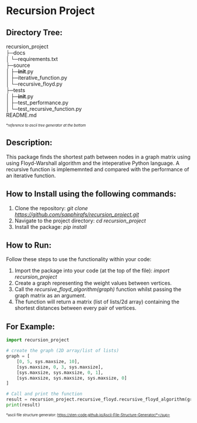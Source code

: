 # Recursion Project



## Directory Tree:

recursion_project <br>
├─docs <br>
│ └─requirements.txt <br>
├─source <br>
│ ├─__init__.py <br>
│ ├─iterative_function.py <br>
│ └─recursive_floyd.py <br>
├─tests <br>
│ ├─__init__.py <br>
│ ├─test_performance.py <br>
│ └─test_recursive_function.py <br>
README.md

 <sub><sup>**reference to ascii tree generator at the bottom* <sub></sup>

## Description:

This package finds the shortest path between nodes in a graph matrix using using Floyd-Warshall algorithm and the inteperative Python language. 
A recursive function is implememnted and compared with the performance of an iterative function.

## How to Install using the following commands:

1. Clone the repository: *git clone https://github.com/sapphirafs/recursion_project.git*
2. Navigate to the project directory: *cd recursion_project*
3. Install the package: *pip install*

## How to Run:

Follow these steps to use the functionality within your code:

1. Import the package into your code (at the top of the file): *import recursion_project*
2. Create a graph representing the weight values between vertices.
3. Call the *recursive_floyd_algorithm(graph)* function whilst passing the graph matrix as an argument.
4. The function will return a matrix (list of lists/2d array) containing the shortest distances between every pair of vertices.

## For Example:

```python 
import recursion_project

# create the graph (2D array/list of lists)
graph = [
    [0, 5, sys.maxsize, 10],
    [sys.maxsize, 0, 3, sys.maxsize],
    [sys.maxsize, sys.maxsize, 0, 1],
    [sys.maxsize, sys.maxsize, sys.maxsize, 0]
]

# Call and print the function
result = recursion_project.recursive_floyd.recursive_floyd_algorithm(graph)
print(result)
```


 <sub><sup>*ascii file structure generator: https://sten-code.github.io/Ascii-File-Structure-Generator/*</sup></sub>
